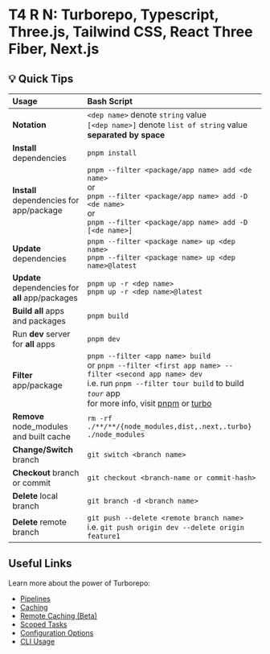 # T4 R N: Turborepo, Typescript, Three.js, Tailwind CSS, React Three Fiber, Next.js

## **💡 Quick Tips**

|Usage   | Bash Script |
|:------|:------------|
|__Notation__|`<dep name>` denote `string` value<br/>`[<dep name>]` denote `list of string` value __separated by space__|
|__Install__ dependencies|`pnpm install`|
|__Install__ dependencies for app/package|`pnpm --filter <package/app name> add <de name>`<br/>or<br/>`pnpm --filter <package/app name> add -D <de name>`<br/>or<br/>`pnpm --filter <package/app name> add -D [<de name>]`|
|__Update__ dependencies|`pnpm --filter <package name> up <dep name>` <br/> `pnpm --filter <package name> up <dep name>@latest`|
|__Update__ dependencies for __all__ app/packages|`pnpm up -r <dep name>` <br/> `pnpm up -r <dep name>@latest`|
|__Build all__ apps and packages|`pnpm build`|
|Run __dev__ server for __all__ apps|`pnpm dev`|
|__Filter__ app/package|`pnpm --filter <app name> build`<br/>or `pnpm --filter <first app name> --filter <second app name> dev` <br/> i.e. run `pnpm --filter tour build` to build _`tour`_ app <br/> for more info, visit [pnpm](https://pnpm.io/filtering) or [turbo](https://turborepo.org/docs/core-concepts/filtering)|
| __Remove__ node_modules and built cache| `rm -rf ./**/**/{node_modules,dist,.next,.turbo} ./node_modules`|
|__Change/Switch__ branch| `git switch <branch name>`|
|__Checkout__ branch or commit| `git checkout <branch-name or commit-hash>`|
|__Delete__ local branch| `git branch -d <branch name>`|
|__Delete__ remote branch| `git push --delete <remote branch name>` <br/>i.e. `git push origin dev --delete origin feature1`|
## Useful Links

Learn more about the power of Turborepo:

- [Pipelines](https://turborepo.org/docs/features/pipelines)
- [Caching](https://turborepo.org/docs/features/caching)
- [Remote Caching (Beta)](https://turborepo.org/docs/features/remote-caching)
- [Scoped Tasks](https://turborepo.org/docs/features/scopes)
- [Configuration Options](https://turborepo.org/docs/reference/configuration)
- [CLI Usage](https://turborepo.org/docs/reference/command-line-reference)
